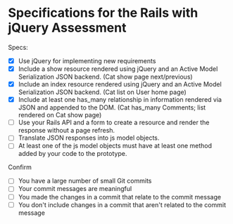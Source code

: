 # Specifications for the Rails with jQuery Assessment

Specs:
- [x] Use jQuery for implementing new requirements
- [x] Include a show resource rendered using jQuery and an Active Model Serialization JSON backend. (Cat show page next/previous)
- [x] Include an index resource rendered using jQuery and an Active Model Serialization JSON backend. (Cat list on User home page)
- [x] Include at least one has_many relationship in information rendered via JSON and appended to the DOM. (Cat has_many Comments; list rendered on Cat show page)
- [ ] Use your Rails API and a form to create a resource and render the response without a page refresh.
- [ ] Translate JSON responses into js model objects.
- [ ] At least one of the js model objects must have at least one method added by your code to the prototype.

Confirm
- [ ] You have a large number of small Git commits
- [ ] Your commit messages are meaningful
- [ ] You made the changes in a commit that relate to the commit message
- [ ] You don't include changes in a commit that aren't related to the commit message
